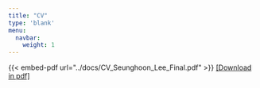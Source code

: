 ```yaml
---
title: "CV"
type: 'blank'
menu:
  navbar:
    weight: 1
---
```


{{< embed-pdf url="../docs/CV_Seunghoon_Lee_Final.pdf" >}}
[[Download in pdf]](/docs/CV_Seunghoon_Lee_Final.pdf)

